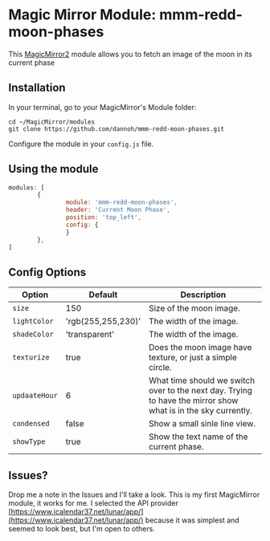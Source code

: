 # Magic Mirror Module: mmm-redd-moon-phases
This [MagicMirror2](https://github.com/MichMich/MagicMirror) module allows you to fetch an image of the moon in its current phase

## Installation

In your terminal, go to your MagicMirror's Module folder:
````
cd ~/MagicMirror/modules
git clone https://github.com/dannoh/mmm-redd-moon-phases.git
````

Configure the module in your `config.js` file.

## Using the module

````javascript
modules: [
        {
                module: 'mmm-redd-moon-phases',
                header: 'Current Moon Phase',
                position: 'top_left',     
                config: {
                }
        },
]
````

## Config Options
| **Option** | **Default** | **Description** |
| --- | --- | --- |
| `size` | 150 | Size of the moon image. |
| `lightColor` | 'rgb(255,255,230)' | The width of the image. |
| `shadeColor` | 'transparent' | The width of the image. |
| `texturize` | true | Does the moon image have texture, or just a simple circle. |
| `updaateHour` | 6 | What time should we switch over to the next day.  Trying to have the mirror show what is in the sky currently. |
| `condensed` | false | Show a small sinle line view. |
| `showType` | true | Show the text name of the current phase. |

## Issues? 
Drop me a note in the Issues and I'll take a look.  This is my first MagicMirror module, it works for me.  I selected the API provider [https://www.icalendar37.net/lunar/app/](https://www.icalendar37.net/lunar/app/) because it was simplest and seemed to look best, but I'm open to others.